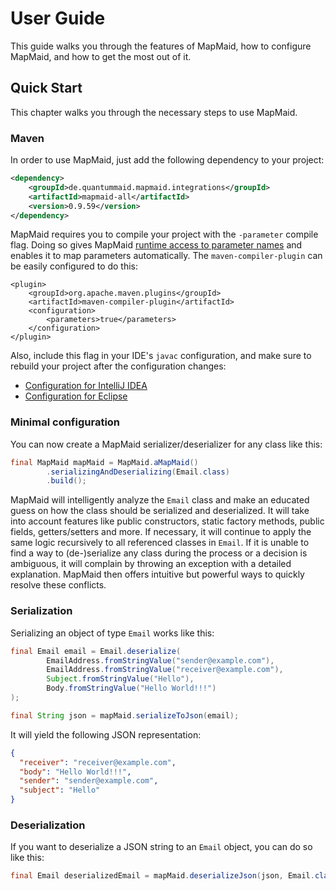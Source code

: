 # User Guide
This guide walks you through the features of MapMaid, how to configure MapMaid, and how to get the most out of it.

## Quick Start

This chapter walks you through the necessary steps to use MapMaid.

### Maven 

In order to use MapMaid, just add the following dependency to your project:

<!---[CodeSnippet](mapmaidalldependency)-->
```xml
<dependency>
    <groupId>de.quantummaid.mapmaid.integrations</groupId>
    <artifactId>mapmaid-all</artifactId>
    <version>0.9.59</version>
</dependency>
```

MapMaid requires you to compile your project with the `-parameter` compile flag.
Doing so gives MapMaid [runtime access to parameter names](http://openjdk.java.net/jeps/118) and
enables it to map parameters automatically.
The `maven-compiler-plugin` can be easily configured to do this:
```
<plugin>
    <groupId>org.apache.maven.plugins</groupId>
    <artifactId>maven-compiler-plugin</artifactId>
    <configuration>
        <parameters>true</parameters>
    </configuration>
</plugin>
```

Also, include this flag in your IDE's `javac` configuration, and make sure to rebuild your project after the 
configuration changes:

* [Configuration for IntelliJ IDEA](https://www.jetbrains.com/help/idea/java-compiler.html)
* [Configuration for Eclipse](http://help.eclipse.org/2019-03/topic/org.eclipse.jdt.doc.user/reference/preferences/java/ref-preferences-compiler.htm)


### Minimal configuration

You can now create a MapMaid serializer/deserializer for any class like this:
<!---[CodeSnippet](instance)-->
```java
final MapMaid mapMaid = MapMaid.aMapMaid()
        .serializingAndDeserializing(Email.class)
        .build();
```
MapMaid will intelligently analyze the `Email` class and make an educated guess on how the class should be serialized and
deserialized. It will take into account features like public constructors, static factory methods, public fields,
getters/setters and more.
If necessary, it will continue to apply the same logic recursively to all referenced classes in `Email`.
If it is unable to find a way to (de-)serialize any class during the process or a decision is ambiguous,
it will complain by throwing an exception with a detailed explanation.
MapMaid then offers intuitive but powerful ways to quickly resolve these conflicts.
### Serialization

Serializing an object of type `Email` works like this:

<!---[CodeSnippet](serialization)-->
```java
final Email email = Email.deserialize(
        EmailAddress.fromStringValue("sender@example.com"),
        EmailAddress.fromStringValue("receiver@example.com"),
        Subject.fromStringValue("Hello"),
        Body.fromStringValue("Hello World!!!")
);

final String json = mapMaid.serializeToJson(email);
```

It will yield the following JSON representation:

```json
{
  "receiver": "receiver@example.com",
  "body": "Hello World!!!",
  "sender": "sender@example.com",
  "subject": "Hello"
}
```

### Deserialization

If you want to deserialize a JSON string to an `Email` object, you can do so like this:

<!---[CodeSnippet](deserialization)-->
```java
final Email deserializedEmail = mapMaid.deserializeJson(json, Email.class);
```
